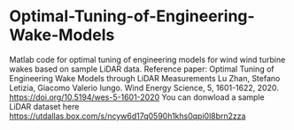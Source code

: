 # Optimal-Tuning-of-Engineering-Wake-Models
Matlab code for optimal tuning of engineering models for wind wind turbine wakes based on sample LiDAR data. Reference paper: Optimal Tuning of Engineering Wake Models through LiDAR Measurements  Lu Zhan, Stefano Letizia, Giacomo Valerio Iungo. Wind Energy Science, 5, 1601-1622, 2020. https://doi.org/10.5194/wes-5-1601-2020
You can donwload a sample LiDAR dataset here https://utdallas.box.com/s/ncyw6d17q0590h1khs0qpi0l8brn2zza 
